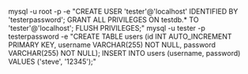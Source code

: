 mysql -u root -p -e "CREATE USER 'tester'@'localhost' IDENTIFIED BY 'testerpassword'; GRANT ALL PRIVILEGES ON testdb.* TO 'tester'@'localhost'; FLUSH PRIVILEGES;"
mysql -u tester -p testerpassword -e "CREATE TABLE users (id INT AUTO_INCREMENT PRIMARY KEY, username VARCHAR(255) NOT NULL, password VARCHAR(255) NOT NULL); INSERT INTO users (username, password) VALUES ('steve', '12345');"
